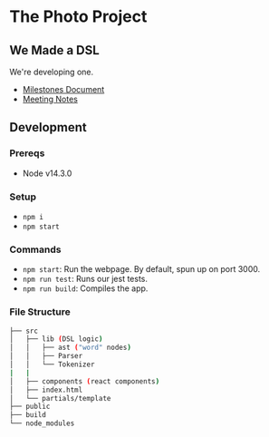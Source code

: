 # The Photo Project

## We Made a DSL

We're developing one.

- [Milestones Document](./MILESTONES.md)
- [Meeting Notes](./MEETING_NOTES.md)

## Development

### Prereqs

- Node v14.3.0

### Setup

- `npm i`
- `npm start`

### Commands

- `npm start`: Run the webpage. By default, spun up on port 3000.
- `npm run test`: Runs our jest tests.
- `npm run build`: Compiles the app.

### File Structure

```bash
├── src
│   ├── lib (DSL logic)
│   │   ├── ast ("word" nodes)
│   │   ├── Parser
│   │   └── Tokenizer
|   |   
│   ├── components (react components)
│   ├── index.html
│   └── partials/template
├── public
├── build
└── node_modules
```
